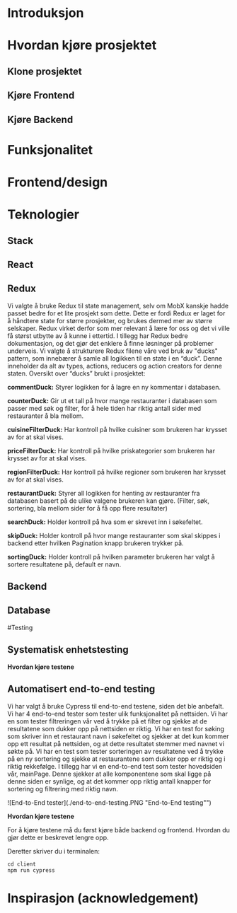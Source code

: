 # Introduksjon





# Hvordan kjøre prosjektet

## Klone prosjektet

## Kjøre Frontend

## Kjøre Backend

# Funksjonalitet

# Frontend/design

# Teknologier

## Stack

## React

## Redux

Vi valgte å bruke Redux til state management, selv om MobX kanskje hadde passet bedre for et lite prosjekt som dette. Dette er fordi Redux er laget for å 
håndtere state for større prosjekter, og brukes dermed mer av større selskaper. Redux virket derfor som mer relevant å lære for oss og det vi ville få størst 
utbytte av å kunne i ettertid. I tillegg har Redux bedre dokumentasjon, og det gjør det enklere å finne løsninger på problemer underveis. Vi valgte å strukturere 
Redux filene våre ved bruk av "ducks" pattern, som innebærer å samle all logikken til en state i en “duck”. Denne inneholder da alt av types, actions, reducers og 
action creators for denne staten. Oversikt over “ducks” brukt i prosjektet:

**commentDuck:** Styrer logikken for å lagre en ny kommentar i databasen.

**counterDuck:** Gir ut et tall på hvor mange restauranter i databasen som passer med søk og filter, for å hele tiden har riktig antall sider med restauranter å bla mellom.

**cuisineFilterDuck:** Har kontroll på hvilke cuisiner som brukeren har krysset av for at skal vises.

**priceFilterDuck:** Har kontroll på hvilke priskategorier som brukeren har krysset av for at skal vises.

**regionFilterDuck:** Har kontroll på hvilke regioner som brukeren har krysset av for at skal vises.

**restaurantDuck:** Styrer all logikken for henting av restauranter fra databasen basert på de ulike valgene brukeren kan gjøre. (Filter, søk, sortering, bla mellom sider for å få opp flere resultater)

**searchDuck:** Holder kontroll på hva som er skrevet inn i søkefeltet.

**skipDuck:** Holder kontroll på hvor mange restauranter som skal skippes i backend etter hvilken Pagination knapp brukeren trykker på.

**sortingDuck:** Holder kontroll på hvilken parameter brukeren har valgt å sortere resultatene på, default er navn.




## Backend

## Database

#Testing

## Systematisk enhetstesting

**Hvordan kjøre testene**

## Automatisert end-to-end testing

Vi har valgt å bruke Cypress til end-to-end testene, siden det ble anbefalt. Vi har 4 end-to-end tester som tester ulik funksjonalitet på nettsiden. 
Vi har en som tester filtreringen vår ved å trykke på et filter og sjekke at de resultatene som dukker opp på nettsiden er riktig. Vi har en test for søking som skriver 
inn et restaurant navn i søkefeltet og sjekker at det kun kommer opp ett resultat på nettsiden, og at dette resultatet stemmer med navnet vi søkte på. Vi har en test 
som tester sorteringen av resultatene ved å trykke på en ny sortering og sjekke at restaurantene som dukker opp er riktig og i riktig rekkefølge. I tillegg har vi en 
end-to-end test som tester hovedsiden vår, mainPage. Denne sjekker at alle komponentene som skal ligge på denne siden er synlige, og at det kommer opp riktig antall 
knapper for sortering og filtrering med riktig navn. 


![End-to-End tester](./end-to-end-testing.PNG "End-to-End testing"")



**Hvordan kjøre testene**

For å kjøre testene må du først kjøre både backend og frontend. Hvordan du gjør dette er beskrevet lengre opp.

Deretter skriver du i terminalen: 

    cd client
    npm run cypress


# Inspirasjon (acknowledgement)

